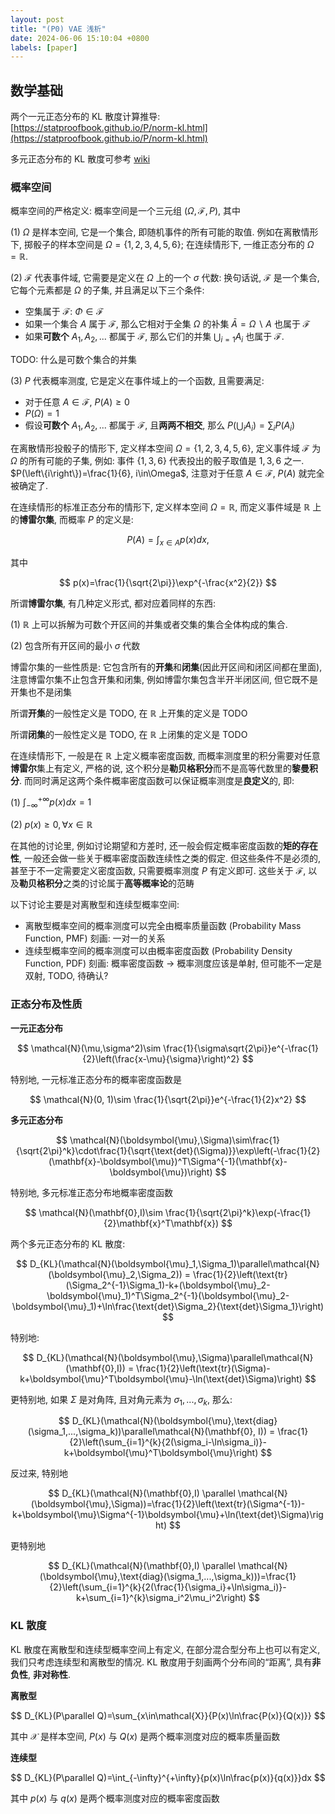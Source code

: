 ```yaml
---
layout: post
title: "(P0) VAE 浅析"
date: 2024-06-06 15:10:04 +0800
labels: [paper]
---
```



## 数学基础

两个一元正态分布的 KL 散度计算推导: [https://statproofbook.github.io/P/norm-kl.html](https://statproofbook.github.io/P/norm-kl.html)

多元正态分布的 KL 散度可参考 [wiki](https://en.wikipedia.org/wiki/Kullback%E2%80%93Leibler_divergence)

### 概率空间

概率空间的严格定义: 概率空间是一个三元组 $(\Omega, \mathcal{F}, P)$, 其中

(1) $\Omega$ 是样本空间, 它是一个集合, 即随机事件的所有可能的取值. 例如在离散情形下, 掷骰子的样本空间是 $\Omega=\left\{1, 2, 3, 4, 5, 6\right\}$; 在连续情形下, 一维正态分布的 $\Omega=\mathbb{R}$.

(2) $\mathcal{F}$ 代表事件域, 它需要是定义在 $\Omega$ 上的一个 $\sigma$ 代数: 换句话说, $\mathcal{F}$ 是一个集合, 它每个元素都是 $\Omega$ 的子集, 并且满足以下三个条件:

- 空集属于 $\mathcal{F}$: $\Phi\in\mathcal{F}$
- 如果一个集合 $A$ 属于 $\mathcal{F}$, 那么它相对于全集 $\Omega$ 的补集 $\bar{A}=\Omega\backslash A$ 也属于 $\mathcal{F}$
- 如果**可数个** $A_1, A_2, ...$ 都属于 $\mathcal{F}$, 那么它们的并集 $\bigcup_{i=1}A_i$ 也属于 $\mathcal{F}$.

TODO: 什么是可数个集合的并集

(3) $P$ 代表概率测度, 它是定义在事件域上的一个函数, 且需要满足:

- 对于任意 $A\in\mathcal{F}$, $P(A) \geq 0$
- $P(\Omega)=1$
- 假设**可数个** $A_1,A_2, ...$ 都属于 $\mathcal{F}$, 且**两两不相交**, 那么 $P(\bigcup_{i}A_i)=\sum_{i}{P(A_i)}$

在离散情形投骰子的情形下, 定义样本空间 $\Omega=\left\{1, 2, 3, 4, 5, 6\right\}$, 定义事件域 $\mathcal{F}$ 为 $\Omega$ 的所有可能的子集, 例如: 事件 $\left\{1, 3, 6\right\}$ 代表投出的骰子取值是 ${1, 3, 6}$ 之一. $P(\left\{i\right\})=\frac{1}{6}, i\in\Omega$, 注意对于任意 $A\in\mathcal{F}$, $P(A)$ 就完全被确定了.

在连续情形的标准正态分布的情形下, 定义样本空间 $\Omega=\mathbb{R}$, 而定义事件域是 $\mathbb{R}$ 上的**博雷尔集**, 而概率 $P$ 的定义是:

$$
P(A)=\int_{x\in A}{p(x)dx},
$$

其中

$$
p(x)=\frac{1}{\sqrt{2\pi}}\exp^{-\frac{x^2}{2}}
$$

所谓**博雷尔集**, 有几种定义形式, 都对应着同样的东西:

(1) $\mathbb{R}$ 上可以拆解为可数个开区间的并集或者交集的集合全体构成的集合.

(2) 包含所有开区间的最小 $\sigma$ 代数

博雷尔集的一些性质是: 它包含所有的**开集**和**闭集**(因此开区间和闭区间都在里面), 注意博雷尔集不止包含开集和闭集, 例如博雷尔集包含半开半闭区间, 但它既不是开集也不是闭集

所谓**开集**的一般性定义是 TODO, 在 $\mathbb{R}$ 上开集的定义是 TODO

所谓**闭集**的一般性定义是 TODO, 在 $\mathbb{R}$ 上闭集的定义是 TODO

在连续情形下, 一般是在 $\mathbb{R}$ 上定义概率密度函数, 而概率测度里的积分需要对任意**博雷尔**集上有定义, 严格的说, 这个积分是**勒贝格积分**而不是高等代数里的**黎曼积分**. 而同时满足这两个条件概率密度函数可以保证概率测度是**良定义**的, 即:

(1) $\int_{-\infty}^{+\infty}{p(x)}{dx}=1$

(2) $p(x)\geq 0, \forall x\in\mathbb{R}$

在其他的讨论里, 例如讨论期望和方差时, 还一般会假定概率密度函数的**矩的存在性**, 一般还会做一些关于概率密度函数连续性之类的假定. 但这些条件不是必须的, 甚至于不一定需要定义密度函数, 只需要概率测度 $P$ 有定义即可. 这些关于 $\mathcal{F}$, 以及**勒贝格积分**之类的讨论属于**高等概率论**的范畴

以下讨论主要是对离散型和连续型概率空间:

- 离散型概率空间的概率测度可以完全由概率质量函数 (Probability Mass Function, PMF) 刻画: 一对一的关系
- 连续型概率空间的概率测度可以由概率密度函数 (Probability Density Function, PDF) 刻画: 概率密度函数 -> 概率测度应该是单射, 但可能不一定是双射, TODO, 待确认?

### 正态分布及性质

**一元正态分布**

$$
\mathcal{N}(\mu,\sigma^2)\sim \frac{1}{\sigma\sqrt{2\pi}}e^{-\frac{1}{2}\left(\frac{x-\mu}{\sigma}\right)^2}
$$

特别地, 一元标准正态分布的概率密度函数是

$$
\mathcal{N}(0, 1)\sim \frac{1}{\sqrt{2\pi}}e^{-\frac{1}{2}x^2}
$$

**多元正态分布**

$$
\mathcal{N}(\boldsymbol{\mu},\Sigma)\sim\frac{1}{\sqrt{2\pi}^k}\cdot\frac{1}{\sqrt{\text{det}(\Sigma)}}\exp\left(-\frac{1}{2}(\mathbf{x}-\boldsymbol{\mu})^T\Sigma^{-1}(\mathbf{x}-\boldsymbol{\mu})\right)
$$

特别地, 多元标准正态分布地概率密度函数

$$
\mathcal{N}(\mathbf{0},I)\sim \frac{1}{\sqrt{2\pi}^k}\exp(-\frac{1}{2}\mathbf{x}^T\mathbf{x})
$$

两个多元正态分布的 KL 散度:

$$
D_{KL}(\mathcal{N}(\boldsymbol{\mu}_1,\Sigma_1)\parallel\mathcal{N}(\boldsymbol{\mu}_2,\Sigma_2)) = \frac{1}{2}\left(\text{tr}(\Sigma_2^{-1}\Sigma_1)-k+(\boldsymbol{\mu}_2-\boldsymbol{\mu}_1)^T\Sigma_2^{-1}(\boldsymbol{\mu}_2-\boldsymbol{\mu}_1)+\ln\frac{\text{det}\Sigma_2}{\text{det}\Sigma_1}\right)
$$

特别地:

$$
D_{KL}(\mathcal{N}(\boldsymbol{\mu},\Sigma)\parallel\mathcal{N}(\mathbf{0},I)) = \frac{1}{2}\left(\text{tr}(\Sigma)-k+\boldsymbol{\mu}^T\boldsymbol{\mu}-\ln(\text{det}\Sigma)\right)
$$

更特别地, 如果 $\Sigma$ 是对角阵, 且对角元素为 $\sigma_1,...,\sigma_k$, 那么:

$$
D_{KL}(\mathcal{N}(\boldsymbol{\mu},\text{diag}(\sigma_1,...,\sigma_k))\parallel\mathcal{N}(\mathbf{0}, I)) = \frac{1}{2}\left(\sum_{i=1}^{k}{2(\sigma_i-\ln\sigma_i)}-k+\boldsymbol{\mu}^T\boldsymbol{\mu}\right)
$$

反过来, 特别地

$$
D_{KL}(\mathcal{N}(\mathbf{0},I) \parallel \mathcal{N}(\boldsymbol{\mu},\Sigma))=\frac{1}{2}\left(\text{tr}(\Sigma^{-1})-k+\boldsymbol{\mu}\Sigma^{-1}\boldsymbol{\mu}+\ln(\text{det}\Sigma)\right)
$$

更特别地

$$
D_{KL}(\mathcal{N}(\mathbf{0},I) \parallel \mathcal{N}(\boldsymbol{\mu},\text{diag}(\sigma_1,...,\sigma_k)))=\frac{1}{2}\left(\sum_{i=1}^{k}{2(\frac{1}{\sigma_i}+\ln\sigma_i)}-k+\sum_{i=1}^{k}\sigma_i^2\mu_i^2\right)
$$

### KL 散度

KL 散度在离散型和连续型概率空间上有定义, 在部分混合型分布上也可以有定义, 我们只考虑连续型和离散型的情况. KL 散度用于刻画两个分布间的“距离”, 具有**非负性**, **非对称性**.

**离散型**

$$
D_{KL}(P\parallel Q)=\sum_{x\in\mathcal{X}}{P(x)\ln\frac{P(x)}{Q(x)}}
$$

其中 $\mathcal{X}$ 是样本空间, $P(x)$ 与 $Q(x)$ 是两个概率测度对应的概率质量函数

**连续型**

$$
D_{KL}(P\parallel Q)=\int_{-\infty}^{+\infty}{p(x)\ln\frac{p(x)}{q(x)}}dx
$$

其中 $p(x)$ 与 $q(x)$ 是两个概率测度对应的概率密度函数
